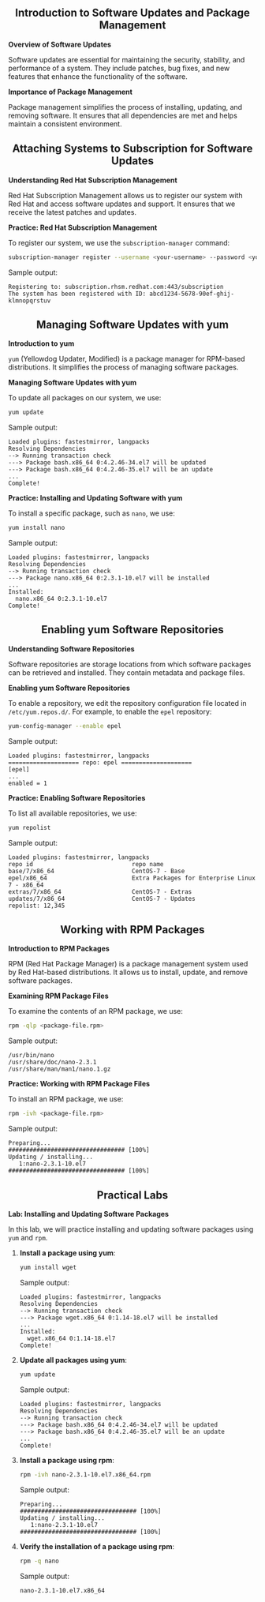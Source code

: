 <h2 align=center>Introduction to Software Updates and Package Management</h2>

**Overview of Software Updates**

Software updates are essential for maintaining the security, stability, and performance of a system. They include patches, bug fixes, and new features that enhance the functionality of the software.

**Importance of Package Management**

Package management simplifies the process of installing, updating, and removing software. It ensures that all dependencies are met and helps maintain a consistent environment.

<h2 align=center>Attaching Systems to Subscription for Software Updates</h2>

**Understanding Red Hat Subscription Management**

Red Hat Subscription Management allows us to register our system with Red Hat and access software updates and support. It ensures that we receive the latest patches and updates.

**Practice: Red Hat Subscription Management**

To register our system, we use the `subscription-manager` command:

```bash
subscription-manager register --username <your-username> --password <your-password>
```

Sample output:

```
Registering to: subscription.rhsm.redhat.com:443/subscription
The system has been registered with ID: abcd1234-5678-90ef-ghij-klmnopqrstuv
```

<h2 align=center>Managing Software Updates with yum</h2>

**Introduction to yum**

`yum` (Yellowdog Updater, Modified) is a package manager for RPM-based distributions. It simplifies the process of managing software packages.

**Managing Software Updates with yum**

To update all packages on our system, we use:

```bash
yum update
```

Sample output:

```
Loaded plugins: fastestmirror, langpacks
Resolving Dependencies
--> Running transaction check
---> Package bash.x86_64 0:4.2.46-34.el7 will be updated
---> Package bash.x86_64 0:4.2.46-35.el7 will be an update
...
Complete!
```

**Practice: Installing and Updating Software with yum**

To install a specific package, such as `nano`, we use:

```bash
yum install nano
```

Sample output:

```
Loaded plugins: fastestmirror, langpacks
Resolving Dependencies
--> Running transaction check
---> Package nano.x86_64 0:2.3.1-10.el7 will be installed
...
Installed:
  nano.x86_64 0:2.3.1-10.el7
Complete!
```

<h2 align=center>Enabling yum Software Repositories</h2>

**Understanding Software Repositories**

Software repositories are storage locations from which software packages can be retrieved and installed. They contain metadata and package files.

**Enabling yum Software Repositories**

To enable a repository, we edit the repository configuration file located in `/etc/yum.repos.d/`. For example, to enable the `epel` repository:

```bash
yum-config-manager --enable epel
```

Sample output:

```
Loaded plugins: fastestmirror, langpacks
==================== repo: epel ====================
[epel]
...
enabled = 1
```

**Practice: Enabling Software Repositories**

To list all available repositories, we use:

```bash
yum repolist
```

Sample output:

```
Loaded plugins: fastestmirror, langpacks
repo id                            repo name
base/7/x86_64                      CentOS-7 - Base
epel/x86_64                        Extra Packages for Enterprise Linux 7 - x86_64
extras/7/x86_64                    CentOS-7 - Extras
updates/7/x86_64                   CentOS-7 - Updates
repolist: 12,345
```

<h2 align=center>Working with RPM Packages</h2>

**Introduction to RPM Packages**

RPM (Red Hat Package Manager) is a package management system used by Red Hat-based distributions. It allows us to install, update, and remove software packages.

**Examining RPM Package Files**

To examine the contents of an RPM package, we use:

```bash
rpm -qlp <package-file.rpm>
```

Sample output:

```
/usr/bin/nano
/usr/share/doc/nano-2.3.1
/usr/share/man/man1/nano.1.gz
```

**Practice: Working with RPM Package Files**

To install an RPM package, we use:

```bash
rpm -ivh <package-file.rpm>
```

Sample output:

```
Preparing...                          ################################# [100%]
Updating / installing...
   1:nano-2.3.1-10.el7                ################################# [100%]
```

<h2 align=center>Practical Labs</h2>

**Lab: Installing and Updating Software Packages**

In this lab, we will practice installing and updating software packages using `yum` and `rpm`.

1. **Install a package using yum**:
   ```bash
   yum install wget
   ```

   Sample output:
   ```
   Loaded plugins: fastestmirror, langpacks
   Resolving Dependencies
   --> Running transaction check
   ---> Package wget.x86_64 0:1.14-18.el7 will be installed
   ...
   Installed:
     wget.x86_64 0:1.14-18.el7
   Complete!
   ```

2. **Update all packages using yum**:
   ```bash
   yum update
   ```

   Sample output:
   ```
   Loaded plugins: fastestmirror, langpacks
   Resolving Dependencies
   --> Running transaction check
   ---> Package bash.x86_64 0:4.2.46-34.el7 will be updated
   ---> Package bash.x86_64 0:4.2.46-35.el7 will be an update
   ...
   Complete!
   ```

3. **Install a package using rpm**:
   ```bash
   rpm -ivh nano-2.3.1-10.el7.x86_64.rpm
   ```

   Sample output:
   ```
   Preparing...                          ################################# [100%]
   Updating / installing...
      1:nano-2.3.1-10.el7                ################################# [100%]
   ```

4. **Verify the installation of a package using rpm**:
   ```bash
   rpm -q nano
   ```

   Sample output:
   ```
   nano-2.3.1-10.el7.x86_64
   ```
